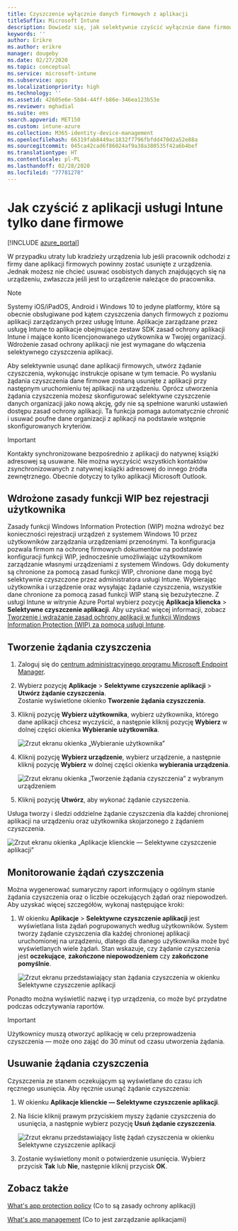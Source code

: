 ```yaml
---
title: Czyszczenie wyłącznie danych firmowych z aplikacji
titleSuffix: Microsoft Intune
description: Dowiedz się, jak selektywnie czyścić wyłącznie dane firmowe z aplikacji zarządzanych przez usługę Intune w usłudze Microsoft Intune.
keywords: ''
author: Erikre
ms.author: erikre
manager: dougeby
ms.date: 02/27/2020
ms.topic: conceptual
ms.service: microsoft-intune
ms.subservice: apps
ms.localizationpriority: high
ms.technology: ''
ms.assetid: 42605e6e-5b84-44ff-b86e-346ea123b53e
ms.reviewer: mghadial
ms.suite: ems
search.appverid: MET150
ms.custom: intune-azure
ms.collection: M365-identity-device-management
ms.openlocfilehash: 66319fab8449ac1832f7796fbfdd470d2a52e88a
ms.sourcegitcommit: 045ca42cad6f86024af9a38a380535f42a6b4bef
ms.translationtype: HT
ms.contentlocale: pl-PL
ms.lasthandoff: 02/28/2020
ms.locfileid: "77781278"
---
```

# <a name="how-to-wipe-only-corporate-data-from-intune-managed-apps"></a>Jak czyścić z aplikacji usługi Intune tylko dane firmowe

[!INCLUDE [azure_portal](../includes/azure_portal.md)]

W przypadku utraty lub kradzieży urządzenia lub jeśli pracownik odchodzi z firmy dane aplikacji firmowych powinny zostać usunięte z urządzenia. Jednak możesz nie chcieć usuwać osobistych danych znajdujących się na urządzeniu, zwłaszcza jeśli jest to urządzenie należące do pracownika.

>[!NOTE]
> Systemy iOS/iPadOS, Android i Windows 10 to jedyne platformy, które są obecnie obsługiwane pod kątem czyszczenia danych firmowych z poziomu aplikacji zarządzanych przez usługę Intune. Aplikacje zarządzane przez usługę Intune to aplikacje obejmujące zestaw SDK zasad ochrony aplikacji Intune i mające konto licencjonowanego użytkownika w Twojej organizacji. Wdrożenie zasad ochrony aplikacji nie jest wymagane do włączenia selektywnego czyszczenia aplikacji.

Aby selektywnie usunąć dane aplikacji firmowych, utwórz żądanie czyszczenia, wykonując instrukcje opisane w tym temacie. Po wysłaniu żądania czyszczenia dane firmowe zostaną usunięte z aplikacji przy następnym uruchomieniu tej aplikacji na urządzeniu. Oprócz utworzenia żądania czyszczenia możesz skonfigurować selektywne czyszczenie danych organizacji jako nową akcję, gdy nie są spełnione warunki ustawień dostępu zasad ochrony aplikacji. Ta funkcja pomaga automatycznie chronić i usuwać poufne dane organizacji z aplikacji na podstawie wstępnie skonfigurowanych kryteriów.

>[!IMPORTANT]
> Kontakty synchronizowane bezpośrednio z aplikacji do natywnej książki adresowej są usuwane. Nie można wyczyścić wszystkich kontaktów zsynchronizowanych z natywnej książki adresowej do innego źródła zewnętrznego. Obecnie dotyczy to tylko aplikacji Microsoft Outlook.

## <a name="deployed-wip-policies-without-user-enrollment"></a>Wdrożone zasady funkcji WIP bez rejestracji użytkownika
Zasady funkcji Windows Information Protection (WIP) można wdrożyć bez konieczności rejestracji urządzeń z systemem Windows 10 przez użytkowników zarządzania urządzeniami przenośnymi. Ta konfiguracja pozwala firmom na ochronę firmowych dokumentów na podstawie konfiguracji funkcji WIP, jednocześnie umożliwiając użytkownikom zarządzanie własnymi urządzeniami z systemem Windows. Gdy dokumenty są chronione za pomocą zasad funkcji WIP, chronione dane mogą być selektywnie czyszczone przez administratora usługi Intune. Wybierając użytkownika i urządzenie oraz wysyłając żądanie czyszczenia, wszystkie dane chronione za pomocą zasad funkcji WIP staną się bezużyteczne. Z usługi Intune w witrynie Azure Portal wybierz pozycję **Aplikacja kliencka** > **Selektywne czyszczenie aplikacji**. Aby uzyskać więcej informacji, zobacz [Tworzenie i wdrażanie zasad ochrony aplikacji w funkcji Windows Information Protection (WIP) za pomocą usługi Intune](windows-information-protection-policy-create.md).

## <a name="create-a-wipe-request"></a>Tworzenie żądania czyszczenia

1. Zaloguj się do [centrum administracyjnego programu Microsoft Endpoint Manager](https://go.microsoft.com/fwlink/?linkid=2109431).
2. Wybierz pozycję **Aplikacje** > **Selektywne czyszczenie aplikacji** > **Utwórz żądanie czyszczenia**.<br>
   Zostanie wyświetlone okienko **Tworzenie żądania czyszczenia**.
3. Kliknij pozycję **Wybierz użytkownika**, wybierz użytkownika, którego dane aplikacji chcesz wyczyścić, a następnie kliknij pozycję **Wybierz** w dolnej części okienka **Wybieranie użytkownika**.

    ![Zrzut ekranu okienka „Wybieranie użytkownika”](./media/apps-selective-wipe/apps-selective-wipe-01.png)

4. Kliknij pozycję **Wybierz urządzenie**, wybierz urządzenie, a następnie kliknij pozycję **Wybierz** w dolnej części okienka **wybierania urządzenia**.

    ![Zrzut ekranu okienka „Tworzenie żądania czyszczenia” z wybranym urządzeniem](./media/apps-selective-wipe/apps-selective-wipe-02.png)

5. Kliknij pozycję **Utwórz**, aby wykonać żądanie czyszczenia.

Usługa tworzy i śledzi oddzielne żądanie czyszczenia dla każdej chronionej aplikacji na urządzeniu oraz użytkownika skojarzonego z żądaniem czyszczenia.

   ![Zrzut ekranu okienka „Aplikacje klienckie — Selektywne czyszczenie aplikacji”](./media/apps-selective-wipe/apps-selective-wipe-03.png)

## <a name="monitor-your-wipe-requests"></a>Monitorowanie żądań czyszczenia

Można wygenerować sumaryczny raport informujący o ogólnym stanie żądania czyszczenia oraz o liczbie oczekujących żądań oraz niepowodzeń. Aby uzyskać więcej szczegółów, wykonaj następujące kroki:

1. W okienku **Aplikacje** > **Selektywne czyszczenie aplikacji** jest wyświetlana lista żądań pogrupowanych według użytkowników. System tworzy żądanie czyszczenia dla każdej chronionej aplikacji uruchomionej na urządzeniu, dlatego dla danego użytkownika może być wyświetlanych wiele żądań. Stan wskazuje, czy żądanie czyszczenia jest **oczekujące**, **zakończone niepowodzeniem** czy **zakończone pomyślnie**.

    ![Zrzut ekranu przedstawiający stan żądania czyszczenia w okienku Selektywne czyszczenie aplikacji](./media/apps-selective-wipe/wipe-request-status-1.png)

Ponadto można wyświetlić nazwę i typ urządzenia, co może być przydatne podczas odczytywania raportów.

>[!IMPORTANT]
> Użytkownicy muszą otworzyć aplikację w celu przeprowadzenia czyszczenia — może ono zająć do 30 minut od czasu utworzenia żądania.

## <a name="delete-a-wipe-request"></a>Usuwanie żądania czyszczenia

Czyszczenia ze stanem oczekującym są wyświetlane do czasu ich ręcznego usunięcia. Aby ręcznie usunąć żądanie czyszczenia:

1. W okienku **Aplikacje klienckie — Selektywne czyszczenie aplikacji**.

2. Na liście kliknij prawym przyciskiem myszy żądanie czyszczenia do usunięcia, a następnie wybierz pozycję **Usuń żądanie czyszczenia**.

    ![Zrzut ekranu przedstawiający listę żądań czyszczenia w okienku Selektywne czyszczenie aplikacji](./media/apps-selective-wipe/delete-wipe-request.png)

3. Zostanie wyświetlony monit o potwierdzenie usunięcia. Wybierz przycisk **Tak** lub **Nie**, następnie kliknij przycisk **OK**.

## <a name="see-also"></a>Zobacz także
[What's app protection policy](app-protection-policy.md) (Co to są zasady ochrony aplikacji)

[What's app management](app-management.md) (Co to jest zarządzanie aplikacjami)
